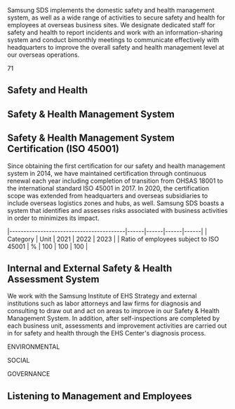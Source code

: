 Samsung SDS implements the domestic safety and health management system, as well as a wide range of activities to secure safety and health for employees at overseas business sites. We designate dedicated staff for safety and health to report incidents and work with an information-sharing system and conduct bimonthly meetings to communicate effectively with headquarters to improve the overall safety and health management level at our overseas operations.

71

## **Safety and Health**

## **Safety & Health Management System**

## **Safety & Health Management System Certification (ISO 45001)**

Since obtaining the first certification for our safety and health management system in 2014, we have maintained certification through continuous renewal each year including completion of transition from OHSAS 18001 to the international standard ISO 45001 in 2017. In 2020, the certification scope was extended from headquarters and overseas subsidiaries to include overseas logistics zones and hubs, as well. Samsung SDS boasts a system that identifies and assesses risks associated with business activities in order to minimizes its impact.

|-----------------------------------------|------|------|------|------|
| Category                                | Unit | 2021 | 2022 | 2023 |
| Ratio of employees subject to ISO 45001 | %    |  100 |  100 |  100 |

## **Internal and External Safety & Health Assessment System**

We work with the Samsung Institute of EHS Strategy and external institutions such as labor attorneys and law firms for diagnosis and consulting to draw out and act on areas to improve in our Safety & Health Management System. In addition, after self-inspections are completed by each business unit, assessments and improvement activities are carried out in for safety and health through the EHS Center's diagnosis process.

ENVIRONMENTAL

SOCIAL

GOVERNANCE

## **Listening to Management and Employees**